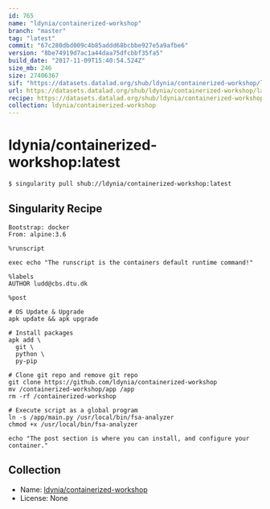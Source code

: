 ```yaml
---
id: 765
name: "ldynia/containerized-workshop"
branch: "master"
tag: "latest"
commit: "67c280dbd009c4b85addd68bcbbe927e5a9afbe6"
version: "8be74919d7ac1a44daa75dfcbbf35fa5"
build_date: "2017-11-09T15:40:54.524Z"
size_mb: 246
size: 27406367
sif: "https://datasets.datalad.org/shub/ldynia/containerized-workshop/latest/2017-11-09-67c280db-8be74919/8be74919d7ac1a44daa75dfcbbf35fa5.simg"
url: https://datasets.datalad.org/shub/ldynia/containerized-workshop/latest/2017-11-09-67c280db-8be74919/
recipe: https://datasets.datalad.org/shub/ldynia/containerized-workshop/latest/2017-11-09-67c280db-8be74919/Singularity
collection: ldynia/containerized-workshop
---
```


# ldynia/containerized-workshop:latest

```bash
$ singularity pull shub://ldynia/containerized-workshop:latest
```

## Singularity Recipe

```singularity
Bootstrap: docker
From: alpine:3.6

%runscript

exec echo "The runscript is the containers default runtime command!"

%labels
AUTHOR ludd@cbs.dtu.dk

%post

# OS Update & Upgrade
apk update && apk upgrade

# Install packages
apk add \
  git \
  python \
  py-pip

# Clone git repo and remove git repo
git clone https://github.com/ldynia/containerized-workshop
mv /containerized-workshop/app /app
rm -rf /containerized-workshop

# Execute script as a global program
ln -s /app/main.py /usr/local/bin/fsa-analyzer
chmod +x /usr/local/bin/fsa-analyzer

echo "The post section is where you can install, and configure your container."
```

## Collection

 - Name: [ldynia/containerized-workshop](https://github.com/ldynia/containerized-workshop)
 - License: None

